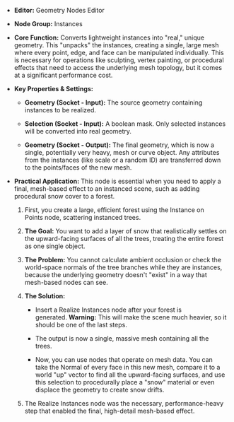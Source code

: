 - **Editor:** Geometry Nodes Editor
    
- **Node Group:** Instances
    
- **Core Function:** Converts lightweight instances into "real," unique geometry. This "unpacks" the instances, creating a single, large mesh where every point, edge, and face can be manipulated individually. This is necessary for operations like sculpting, vertex painting, or procedural effects that need to access the underlying mesh topology, but it comes at a significant performance cost.
    
- **Key Properties & Settings:**
    
    - **Geometry (Socket - Input):** The source geometry containing instances to be realized.
        
    - **Selection (Socket - Input):** A boolean mask. Only selected instances will be converted into real geometry.
        
    - **Geometry (Socket - Output):** The final geometry, which is now a single, potentially very heavy, mesh or curve object. Any attributes from the instances (like scale or a random ID) are transferred down to the points/faces of the new mesh.
        
- **Practical Application:** This node is essential when you need to apply a final, mesh-based effect to an instanced scene, such as adding procedural snow cover to a forest.
    
    1. First, you create a large, efficient forest using the Instance on Points node, scattering instanced trees.
        
    2. **The Goal:** You want to add a layer of snow that realistically settles on the upward-facing surfaces of all the trees, treating the entire forest as one single object.
        
    3. **The Problem:** You cannot calculate ambient occlusion or check the world-space normals of the tree branches while they are instances, because the underlying geometry doesn't "exist" in a way that mesh-based nodes can see.
        
    4. **The Solution:**
        
        - Insert a Realize Instances node after your forest is generated. **Warning:** This will make the scene much heavier, so it should be one of the last steps.
            
        - The output is now a single, massive mesh containing all the trees.
            
        - Now, you can use nodes that operate on mesh data. You can take the Normal of every face in this new mesh, compare it to a world "up" vector to find all the upward-facing surfaces, and use this selection to procedurally place a "snow" material or even displace the geometry to create snow drifts.
            
    5. The Realize Instances node was the necessary, performance-heavy step that enabled the final, high-detail mesh-based effect.